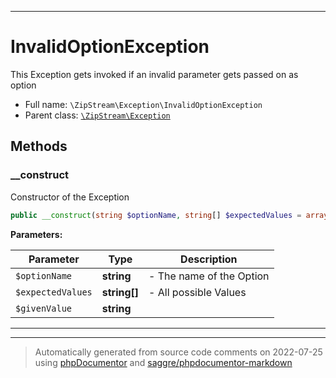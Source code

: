 ***

# InvalidOptionException

This Exception gets invoked if an invalid parameter gets passed on as option



* Full name: `\ZipStream\Exception\InvalidOptionException`
* Parent class: [`\ZipStream\Exception`](../Exception.md)




## Methods


### __construct

Constructor of the Exception

```php
public __construct(string $optionName, string[] $expectedValues = array(), string $givenValue): mixed
```








**Parameters:**

| Parameter | Type | Description |
|-----------|------|-------------|
| `$optionName` | **string** | - The name of the Option |
| `$expectedValues` | **string[]** | - All possible Values |
| `$givenValue` | **string** |  |




***


***
> Automatically generated from source code comments on 2022-07-25 using [phpDocumentor](http://www.phpdoc.org/) and [saggre/phpdocumentor-markdown](https://github.com/Saggre/phpDocumentor-markdown)
